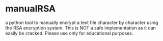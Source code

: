 manualRSA
=========

a python tool to manually encrypt a text file character by character using the RSA encryption system. This is NOT a safe implementation as it can easily be cracked. Please use only for educational purposes.
